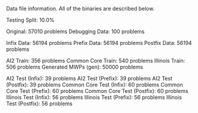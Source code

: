 Data file information. All of the binaries are described below.

Testing Split: 10.0%

Original: 57010 problems
Debugging Data: 100 problems

Infix Data: 56194 problems
Prefix Data: 56194 problems
Postfix Data: 56194 problems

AI2 Train: 356 problems
Common Core Train: 540 problems
Illinois Train: 506 problems
Generated MWPs (gen): 50000 problems

AI2 Test (Infix): 39 problems
AI2 Test (Prefix): 39 problems
AI2 Test (Postfix): 39 problems
Common Core Test (Infix): 60 problems
Common Core Test (Prefix): 60 problems
Common Core Test (Postfix): 60 problems
Illinois Test (Infix): 56 problems
Illinois Test (Prefix): 56 problems
Illinois Test (Postfix): 56 problems
